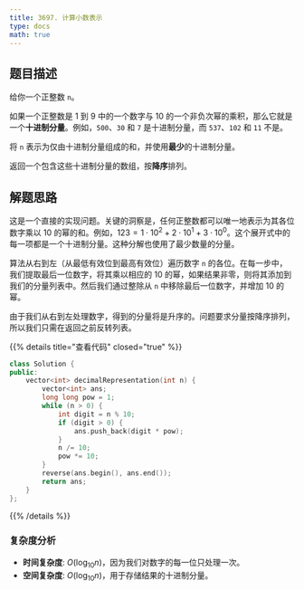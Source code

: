 ```yaml
---
title: 3697. 计算小数表示
type: docs
math: true
---
```


## 题目描述

给你一个正整数 `n`。

如果一个正整数是 1 到 9 中的一个数字与 10 的一个非负次幂的乘积，那么它就是一个**十进制分量**。例如，`500`、`30` 和 `7` 是十进制分量，而 `537`、`102` 和 `11` 不是。

将 `n` 表示为仅由十进制分量组成的和，并使用**最少**的十进制分量。

返回一个包含这些十进制分量的数组，按**降序**排列。

## 解题思路

这是一个直接的实现问题。关键的洞察是，任何正整数都可以唯一地表示为其各位数字乘以 10 的幂的和。例如，$123 = 1 \cdot 10^2 + 2 \cdot 10^1 + 3 \cdot 10^0$。这个展开式中的每一项都是一个十进制分量。这种分解也使用了最少数量的分量。

算法从右到左（从最低有效位到最高有效位）遍历数字 `n` 的各位。在每一步中，我们提取最后一位数字，将其乘以相应的 10 的幂，如果结果非零，则将其添加到我们的分量列表中。然后我们通过整除从 `n` 中移除最后一位数字，并增加 10 的幂。

由于我们从右到左处理数字，得到的分量将是升序的。问题要求分量按降序排列，所以我们只需在返回之前反转列表。

{{% details title="查看代码" closed="true" %}}
```cpp
class Solution {
public:
    vector<int> decimalRepresentation(int n) {
        vector<int> ans;
        long long pow = 1;
        while (n > 0) {
            int digit = n % 10;
            if (digit > 0) {
                ans.push_back(digit * pow);
            }
            n /= 10;
            pow *= 10;
        }
        reverse(ans.begin(), ans.end());
        return ans;
    }
};
```
{{% /details %}}

### 复杂度分析
- **时间复杂度**: $O(\log_{10} n)$，因为我们对数字的每一位只处理一次。
- **空间复杂度**: $O(\log_{10} n)$，用于存储结果的十进制分量。